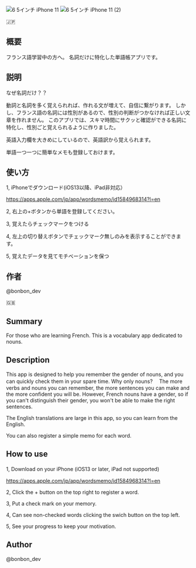 
![6 5インチ iPhone 11](https://user-images.githubusercontent.com/85513047/132508443-94e81908-8ca7-4d8e-9acf-66ecc9b20381.png)
![6 5インチ iPhone 11 (2)](https://user-images.githubusercontent.com/85513047/132508420-5644ce88-beaf-42de-989c-a27335b66f7b.png)

🇯🇵
## 概要
フランス語学習中の方へ。 名詞だけに特化した単語帳アプリです。

## 説明

なぜ名詞だけ？？　

動詞と名詞を多く覚えられれば、作れる文が増えて、自信に繋がります。
しかし、フランス語の名詞には性別があるので、性別の判断がつかなければ正しい文章を作れません。
このアプリでは、スキマ時間にサクッと確認ができる名詞に特化し、性別ごと覚えられるように作りました。

英語入力欄を大きめにしているので、英語訳から覚えられます。

単語一つ一つに簡単なメモも登録しておけます。

## 使い方
1, iPhoneでダウンロード(iOS13以降、iPad非対応）　

https://apps.apple.com/jp/app/wordsmemo/id1584968314?l=en

2, 右上の+ボタンから単語を登録してください。

3, 覚えたらチェックマークをつける

4, 左上の切り替えボタンでチェックマーク無しのみを表示することができます。

5, 覚えたデータを見てモチベーションを保つ

## 作者
@bonbon_dev



🇬🇧
## Summary
For those who are learning French. This is a vocabulary app dedicated to nouns.

## Description
This app is designed to help you remember the gender of nouns, and you can quickly check them in your spare time.
Why only nouns?　
The more verbs and nouns you can remember, the more sentences you can make and the more confident you will be. However, French nouns have a gender, so if you can't distinguish their gender, you won't be able to make the right sentences. 

The English translations are large in this app, so you can learn from the English.

You can also register a simple memo for each word.

## How to use
1, Download on your iPhone (iOS13 or later, iPad not supported)　

https://apps.apple.com/jp/app/wordsmemo/id1584968314?l=en

2, Click the + button on the top right to register a word. 

3, Put a check mark on your memory.

4, Can see non-checked words clicking the swich button on the top left.

5, See your progress to keep your motivation.

## Author
@bonbon_dev

